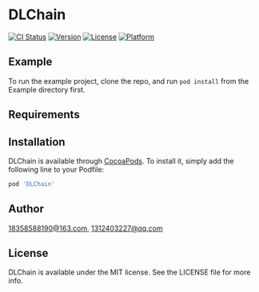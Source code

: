 # DLChain

[![CI Status](https://img.shields.io/travis/18358588190@163.com/DLChain.svg?style=flat)](https://travis-ci.org/18358588190@163.com/DLChain)
[![Version](https://img.shields.io/cocoapods/v/DLChain.svg?style=flat)](https://cocoapods.org/pods/DLChain)
[![License](https://img.shields.io/cocoapods/l/DLChain.svg?style=flat)](https://cocoapods.org/pods/DLChain)
[![Platform](https://img.shields.io/cocoapods/p/DLChain.svg?style=flat)](https://cocoapods.org/pods/DLChain)

## Example

To run the example project, clone the repo, and run `pod install` from the Example directory first.

## Requirements

## Installation

DLChain is available through [CocoaPods](https://cocoapods.org). To install
it, simply add the following line to your Podfile:

```ruby
pod 'DLChain'
```

## Author

18358588190@163.com, 1312403227@qq.com

## License

DLChain is available under the MIT license. See the LICENSE file for more info.

